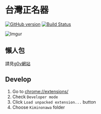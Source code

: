 # 台灣正名器
[![GitHub version](https://badge.fury.io/gh/acsalu%2FKiminonawa.svg)](https://badge.fury.io/gh/acsalu%2FKiminonawa)
[![Build Status](https://travis-ci.org/acsalu/Kiminonawa.svg?branch=master)](https://travis-ci.org/acsalu/Kiminonawa)

![Imgur](http://i.imgur.com/ChFZYtC.jpg)

## 懶人包
請見[g0v網站](https://g0v.hackpad.com/vPut9gWRsWH)

## Develop
1. Go to [chrome://extensions/]([chrome://extensions/])
2. Check `Developer mode`
3. Click `Load unpacked extension...` button
4. Choose `Kiminonawa` folder
